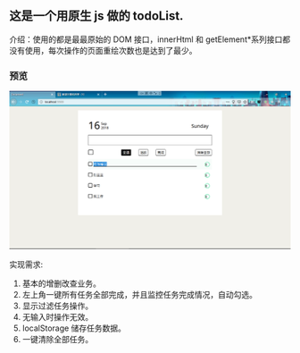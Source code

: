 ## 这是一个用原生 js 做的 todoList.

介绍：使用的都是最最原始的 DOM 接口，innerHtml 和 getElement\*系列接口都没有使用，每次操作的页面重绘次数也是达到了最少。

### 预览

![预览图片](https://raw.githubusercontent.com/Qpumpkin/todoList/master/%E9%A2%84%E8%A7%88.png)

实现需求:

1. 基本的增删改查业务。
2. 左上角一键所有任务全部完成，并且监控任务完成情况，自动勾选。
3. 显示过滤任务操作。
4. 无输入时操作无效。
5. localStorage 储存任务数据。
6. 一键清除全部任务。
